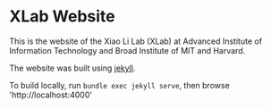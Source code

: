 # XLab Website

This is the website of the Xiao Li Lab (XLab) at Advanced Institute of Information Technology and Broad Institute of MIT and Harvard.

The website was built using [jekyll](https://jekyllrb.com).

To build locally, run `bundle exec jekyll serve`, then browse 'http://localhost:4000'
